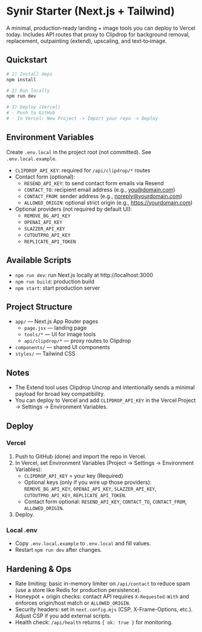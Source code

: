 # Synir Starter (Next.js + Tailwind)

A minimal, production‑ready landing + image tools you can deploy to Vercel today. Includes API routes that proxy to Clipdrop for background removal, replacement, outpainting (extend), upscaling, and text‑to‑image.

## Quickstart

```bash
# 1) Install deps
npm install

# 2) Run locally
npm run dev

# 3) Deploy (Vercel)
# - Push to GitHub
# - In Vercel: New Project -> Import your repo -> Deploy
```

## Environment Variables

Create `.env.local` in the project root (not committed). See `.env.local.example`.

- `CLIPDROP_API_KEY`: required for `/api/clipdrop/*` routes
- Contact form (optional):
  - `RESEND_API_KEY`: to send contact form emails via Resend
  - `CONTACT_TO`: recipient email address (e.g., you@domain.com)
  - `CONTACT_FROM`: sender address (e.g., noreply@yourdomain.com)
  - `ALLOWED_ORIGIN`: optional strict origin (e.g., https://yourdomain.com)
- Optional providers (not required by default UI):
  - `REMOVE_BG_API_KEY`
  - `OPENAI_API_KEY`
  - `SLAZZER_API_KEY`
  - `CUTOUTPRO_API_KEY`
  - `REPLICATE_API_TOKEN`

## Available Scripts

- `npm run dev`: run Next.js locally at http://localhost:3000
- `npm run build`: production build
- `npm start`: start production server

## Project Structure

- `app/` — Next.js App Router pages
  - `page.jsx` — landing page
  - `tools/*` — UI for image tools
  - `api/clipdrop/*` — proxy routes to Clipdrop
- `components/` — shared UI components
- `styles/` — Tailwind CSS

## Notes

- The Extend tool uses Clipdrop Uncrop and intentionally sends a minimal payload for broad key compatibility.
- You can deploy to Vercel and add `CLIPDROP_API_KEY` in the Vercel Project -> Settings -> Environment Variables.

## Deploy

### Vercel

1) Push to GitHub (done) and import the repo in Vercel.
2) In Vercel, set Environment Variables (Project -> Settings -> Environment Variables):
   - `CLIPDROP_API_KEY` = your key (Required)
   - Optional keys (only if you wire up those providers): `REMOVE_BG_API_KEY`, `OPENAI_API_KEY`, `SLAZZER_API_KEY`, `CUTOUTPRO_API_KEY`, `REPLICATE_API_TOKEN`.
   - Contact form optional: `RESEND_API_KEY`, `CONTACT_TO`, `CONTACT_FROM`, `ALLOWED_ORIGIN`.
3) Deploy.

### Local .env

- Copy `.env.local.example` to `.env.local` and fill values.
- Restart `npm run dev` after changes.

## Hardening & Ops

- Rate limiting: basic in-memory limiter on `/api/contact` to reduce spam (use a store like Redis for production persistence).
- Honeypot + origin checks: contact API requires `X-Requested-With` and enforces origin/host match or `ALLOWED_ORIGIN`.
- Security headers: set in `next.config.mjs` (CSP, X-Frame-Options, etc.). Adjust CSP if you add external scripts.
- Health check: `/api/health` returns `{ ok: true }` for monitoring.

